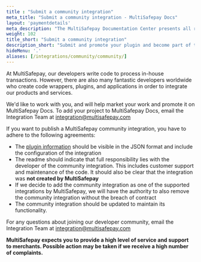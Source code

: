 ```yaml
---
title : "Submit a community integration"
meta_title: "Submit a community integration - MultiSafepay Docs"
layout: 'paymentdetails'
meta_description: "The MultiSafepay Documentation Center presents all relevant information about our Plugins and API. You can also find support pages for payment methods, tools and general questions as well as the contact details of our Support and Integration Teams."
weight: 102
title_short: "Submit a community integration"
description_short: "Submit and promote your plugin and become part of the MultiSafepay community."
hideMenu: '.'
aliases: [/integrations/community/community/]
---
```


At MultiSafepay, our developers write code to process in-house transactions. However, there are also many fantastic developers worldwide who create code wrappers, plugins, and applications in order to integrate our products and services.

We'd like to work with you, and will help market your work and promote it on MultiSafepay Docs. To add your project to MultiSafepay Docs, email the Integration Team at <integration@multisafepay.com>

If you want to publish a MultiSafepay community integration, you have to adhere to the following agreements:

* The [plugin information](https://docs.multisafepay.com/api/#plugin-information) should be visible in the JSON format and include the configuration of the integration
* The readme should indicate that full responsibility lies with the developer of the community integration. This includes customer support and maintenance of the code. It should also be clear that the integration was __not created by MultiSafepay__
* If we decide to add the community integration as one of the supported integrations by MultiSafepay, we will have the authority to also remove the community integration without the breach of contract
* The community integration should be updated to maintain its functionality.

For any questions about joining our developer community, email the Integration Team at <integration@multisafepay.com>

__MultiSafepay expects you to provide a high level of service and support to merchants. Possible action may be taken if we receive a high number of complaints.__
